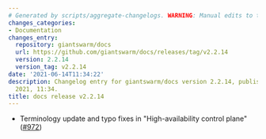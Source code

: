 ```yaml
---
# Generated by scripts/aggregate-changelogs. WARNING: Manual edits to this files will be overwritten.
changes_categories:
- Documentation
changes_entry:
  repository: giantswarm/docs
  url: https://github.com/giantswarm/docs/releases/tag/v2.2.14
  version: 2.2.14
  version_tag: v2.2.14
date: '2021-06-14T11:34:22'
description: Changelog entry for giantswarm/docs version 2.2.14, published on 14 June
  2021, 11:34.
title: docs release v2.2.14
---
```


- Terminology update and typo fixes in "High-availability control plane" ([#972](https://github.com/giantswarm/docs/pull/972))
